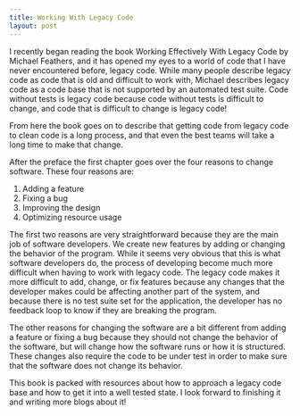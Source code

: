 ```yaml
---
title: Working With Legacy Code
layout: post
---
```


I recently began reading the book Working Effectively With Legacy Code by
Michael Feathers, and it has opened my eyes to a world of code that I have never
encountered before, legacy code. While many people describe legacy code as code that is old and difficult to work with,
Michael describes legacy code as a code base that is not supported by an automated test suite.
Code without tests is legacy code because code without tests is difficult to
change, and code that is difficult to change is legacy code!

From here the book goes on to describe that getting code from legacy code to
clean code is a long process, and that even the best teams will take a long time
to make that change. 

After the preface the first chapter goes over the four reasons to change
software. These four reasons are:

1. Adding a feature
2. Fixing a bug
3. Improving the design
4. Optimizing resource usage

The first two reasons are very straightforward because they are the main job of
software developers. We create new features by adding or changing the behavior
of the program. While it seems very obvious that this is what software
developers do, the process of developing become much more difficult when having
to work with legacy code. The legacy code makes it more difficult to add,
change, or fix features because any changes that the developer makes could be
affecting another part of the system, and because there is no test suite set for
the application, the developer has no feedback loop to know if they are breaking
the program.

The other reasons for changing the software are a bit different from adding a
feature or fixing a bug because they should not change the behavior of the
software, but will change how the software runs or how it is structured. These
changes also require the code to be under test in order to make sure that the
software does not change its behavior.

This book is packed with resources about how to approach a legacy code base and
how to get it into a well tested state. I look forward to finishing it and
writing more blogs about it!
